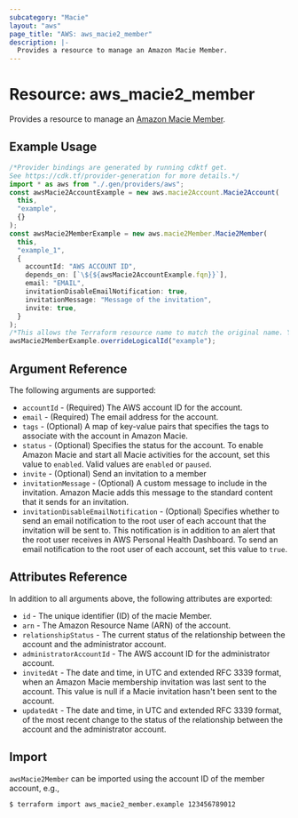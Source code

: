 ```yaml
---
subcategory: "Macie"
layout: "aws"
page_title: "AWS: aws_macie2_member"
description: |-
  Provides a resource to manage an Amazon Macie Member.
---
```


# Resource: aws\_macie2\_member

Provides a resource to manage an [Amazon Macie Member](https://docs.aws.amazon.com/macie/latest/APIReference/members-id.html).

## Example Usage

```typescript
/*Provider bindings are generated by running cdktf get.
See https://cdk.tf/provider-generation for more details.*/
import * as aws from "./.gen/providers/aws";
const awsMacie2AccountExample = new aws.macie2Account.Macie2Account(
  this,
  "example",
  {}
);
const awsMacie2MemberExample = new aws.macie2Member.Macie2Member(
  this,
  "example_1",
  {
    accountId: "AWS ACCOUNT ID",
    depends_on: [`\${${awsMacie2AccountExample.fqn}}`],
    email: "EMAIL",
    invitationDisableEmailNotification: true,
    invitationMessage: "Message of the invitation",
    invite: true,
  }
);
/*This allows the Terraform resource name to match the original name. You can remove the call if you don't need them to match.*/
awsMacie2MemberExample.overrideLogicalId("example");

```

## Argument Reference

The following arguments are supported:

* `accountId` - (Required) The AWS account ID for the account.
* `email` - (Required) The email address for the account.
* `tags` - (Optional) A map of key-value pairs that specifies the tags to associate with the account in Amazon Macie.
* `status` - (Optional) Specifies the status for the account. To enable Amazon Macie and start all Macie activities for the account, set this value to `enabled`. Valid values are `enabled` or `paused`.
* `invite` - (Optional) Send an invitation to a member
* `invitationMessage` - (Optional) A custom message to include in the invitation. Amazon Macie adds this message to the standard content that it sends for an invitation.
* `invitationDisableEmailNotification` - (Optional) Specifies whether to send an email notification to the root user of each account that the invitation will be sent to. This notification is in addition to an alert that the root user receives in AWS Personal Health Dashboard. To send an email notification to the root user of each account, set this value to `true`.

## Attributes Reference

In addition to all arguments above, the following attributes are exported:

* `id` - The unique identifier (ID) of the macie Member.
* `arn` - The Amazon Resource Name (ARN) of the account.
* `relationshipStatus` - The current status of the relationship between the account and the administrator account.
* `administratorAccountId` - The AWS account ID for the administrator account.
* `invitedAt` - The date and time, in UTC and extended RFC 3339 format, when an Amazon Macie membership invitation was last sent to the account. This value is null if a Macie invitation hasn't been sent to the account.
* `updatedAt` - The date and time, in UTC and extended RFC 3339 format, of the most recent change to the status of the relationship between the account and the administrator account.

## Import

`awsMacie2Member` can be imported using the account ID of the member account, e.g.,

```console
$ terraform import aws_macie2_member.example 123456789012
```
